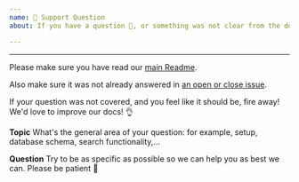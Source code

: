 ```yaml
---
name: 🤗 Support Question
about: If you have a question 💬, or something was not clear from the docs!

---
```


<!-- ^ Click "Preview" for a nicer view! ^
We primarily use GitHub as an issue tracker. If however you're encountering an issue not covered in the docs, we may be able to help! -->

---

Please make sure you have read our [main Readme](https://github.com/suitenumerique/django-lasuite).

Also make sure it was not already answered in [an open or close issue](https://github.com/suitenumerique/django-lasuite/issues).

If your question was not covered, and you feel like it should be, fire away! We'd love to improve our docs! 👌

**Topic**
What's the general area of your question: for example, setup, database schema, search functionality,...

**Question**
Try to be as specific as possible so we can help you as best we can. Please be patient 🙏
